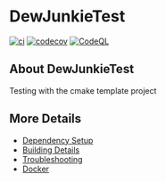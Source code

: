 # DewJunkieTest

[![ci](https://github.com/DewJunkie/DewJunkieTest/actions/workflows/ci.yml/badge.svg)](https://github.com/DewJunkie/DewJunkieTest/actions/workflows/ci.yml)
[![codecov](https://codecov.io/gh/DewJunkie/DewJunkieTest/branch/main/graph/badge.svg)](https://codecov.io/gh/DewJunkie/DewJunkieTest)
[![CodeQL](https://github.com/DewJunkie/DewJunkieTest/actions/workflows/codeql-analysis.yml/badge.svg)](https://github.com/DewJunkie/DewJunkieTest/actions/workflows/codeql-analysis.yml)

## About DewJunkieTest
Testing with the cmake template project


## More Details

 * [Dependency Setup](README_dependencies.md)
 * [Building Details](README_building.md)
 * [Troubleshooting](README_troubleshooting.md)
 * [Docker](README_docker.md)
